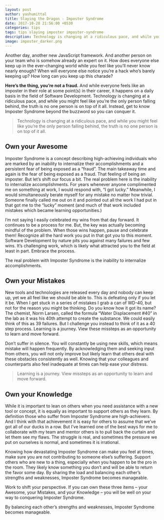 ```yaml
---
layout: post
author: yashumittal
title: Slaying the Dragon - Imposter Syndrome
date: 2017-10-28 21:56:00 +0530
categories: tips
tags: tips slaying imposter imposter-syndrome
description: Technology is changing at a ridiculous pace, and while you might feel like you’re the only person falling behind, the truth is no one person is on top of it all. Instead, get to know Imposter Syndrome beyond the buzzword so you can conquer it.
image: imposter_darker.png
---
```


Another day, another new JavaScript framework. And another person on your team who is somehow already an expert on it. How does everyone else keep up in the ever-changing world while you feel like you’ll never know nearly enough? When will everyone else notice you’re a hack who’s barely keeping up? How long can you keep up this charade?

**Here’s the thing, you’re not a fraud.** And while everyone feels like an imposter in their role at some point(s) in their career, it happens on a daily basis in the field of Software Development. Technology is changing at a ridiculous pace, and while you might feel like you’re the only person falling behind, the truth is no one person is on top of it all. Instead, get to know Imposter Syndrome beyond the buzzword so you can conquer it.

<blockquote>
Technology is changing at a ridiculous pace, and while you might feel like you’re the only person falling behind, the truth is no one person is on top of it all.
</blockquote>

## Own your Awesome

Imposter Syndrome is a concept describing high-achieving individuals who are marked by an inability to internalize their accomplishments and a persistent fear of being exposed as a “fraud”. The main takeaway time and again is the fear of being exposed as a fraud. That feeling of being an imposter. But let’s shift our focus a bit. The real problem here is the inability to internalize accomplishments. For years whenever anyone complimented me on something at work, I would respond with, “I got lucky.” Meanwhile, I would simultaneously berate myself for any mistake no matter how trivial. Someone finally called me out on it and pointed out all the work I had put in that got me to the “lucky” moment (and much of that work included mistakes which became learning opportunities.)

I’m not saying I easily celebrated my wins from that day forward. It continues to be a process for me. But, the key was actually becoming mindful of the problem. When those wins happen, pause and celebrate them! Recognize all the hard work you put in that got you to this moment. Software Development by nature pits you against many failures and few wins. It’s challenging work, which is likely what attracted you to the field at least in part. Embrace the process.

<div class="callout">
The real problem with Imposter Syndrome is the inability to internalize accomplishments.
</div>

## Own your Mistakes

New tools and technologies are released every day and nobody can keep up, yet we all feel like we should be able to. This is defeating only if you let it be. When I get stuck in a series of mistakes I grab a can of WD-40, but not for the reason you might be thinking. Do you know how it got its name? The chemist, Norm Larsen, called the formula “Water Displacement #40” in the lab as it was his 40th attempt to create the substance. We could easily think of this as 39 failures. But I challenge you instead to think of it as a 40 step process. Learning is a journey. View these missteps as an opportunity to learn and move forward.

Don’t suffer in silence. You will constantly be using new skills, which means mistake will happen frequently. By acknowledging them and seeking input from others, you will not only improve but likely learn that others deal with these obstacles consistently as well. Knowing that your colleagues and counterparts also feel inadequate at times can help ease your distress.

<blockquote>
Learning is a journey. View missteps as an opportunity to learn and move forward.
</blockquote>

## Own your Knowledge

While it is important to lean on others when you need assistance with a new tool or concept, it is equally as important to support others as they learn. By definition those who suffer from Imposter Syndrome are high-achievers. And I think with that achievement it is easy for others to assume that we’ve got all of our ducks in a row. But I’ve learned one of the best ways for me to collaborate with my team and mentor others is to pull back the curtain and let them see my flaws. The struggle is real, and sometimes the pressure we put on ourselves is normal, and sometimes it is irrational.

Knowing how devastating Imposter Syndrome can make you feel at times, make sure you are not contributing to someone else’s suffering. Support others who are new to a thing, especially when you happen to be the pro in the room. They likely know something you don’t and will be able to return the favor some day. By sharing the load and balancing each other’s strengths and weaknesses, Imposter Syndrome becomes manageable.

Work to shift your perspective. If you can own these three items – your Awesome, your Mistakes, and your Knowledge – you will be well on your way to conquering Imposter Syndrome.

<div class="callout">
By balancing each other’s strengths and weaknesses, Imposter Syndrome becomes manageable.
</div>
